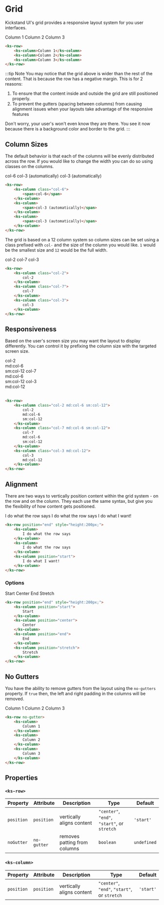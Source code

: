 # Grid

Kickstand UI's grid provides a responsive layout system for you user interfaces.

<div class="my-xl">
    <ks-row>
        <ks-column class="bg-light border border-light-darker">
            Column 1
        </ks-column>
        <ks-column class="bg-light border border-light-darker">
            Column 2
        </ks-column>
        <ks-column class="bg-light border border-light-darker">
            Column 3
        </ks-column>
    </ks-row>
</div>

```html
<ks-row>
    <ks-column>Column 1</ks-column>
    <ks-column>Column 2</ks-column>
    <ks-column>Column 3</ks-column>
</ks-row>
```

:::tip Note
You may notice that the grid above is wider than the rest of the content. That is because the row has a negative margin. This is for 2 reasons:

1. To ensure that the content inside and outside the grid are still positioned properly.
2. To prevent the gutters (spacing between columns) from causing alignment issues when your layouts take advantage of the responsive features

Don't worry, your user's won't even know they are there. You see it now because there is a background color and border to the grid.
:::

## Column Sizes

The default behavior is that each of the columns will be evenly distributed across the row. If you would like to change the width you can do so using classes on the columns.

<div class="my-xl">
    <ks-row>
        <ks-column class="bg-light border border-light-darker col-6">
            <span>col-6</span>
        </ks-column>
        <ks-column class="bg-light border border-light-darker">
            <span>col-3 (automatically)</span>
        </ks-column>
        <ks-column class="bg-light border border-light-darker">
            <span>col-3 (automatically)</span>
        </ks-column>
    </ks-row>
</div>

```html
<ks-row>
    <ks-column class="col-6">
        <span>col-6</span>
    </ks-column>
    <ks-column>
        <span>col-3 (automatically)</span>
    </ks-column>
    <ks-column>
        <span>col-3 (automatically)</span>
    </ks-column>
</ks-row>
```

The grid is based on a 12 column system so column sizes can be set using a class prefixed with `col-` and the size of the column you would like. `1` would be the smallest size and `12` would be the full width.

<div class="my-xl">
    <ks-row>
        <ks-column class="bg-light border border-light-darker col-2">
            col-2
        </ks-column>
        <ks-column class="bg-light border border-light-darker col-7">
            col-7
        </ks-column>
        <ks-column class="bg-light border border-light-darker col-3">
            col-3
        </ks-column>
    </ks-row>
</div>

```html
<ks-row>
    <ks-column class="col-2">
        col-2
    </ks-column>
    <ks-column class="col-7">
        col-7
    </ks-column>
    <ks-column class="col-3">
        col-3
    </ks-column>
</ks-row>
```

## Responsiveness

Based on the user's screen size you may want the layout to display differently. You can control it by prefixing the column size with the targeted screen size.

<div class="my-xl">
    <ks-row>
        <ks-column class="bg-light border border-light-darker col-2 md:col-6 sm:col-12">
            col-2<br>
            md:col-6<br>
            sm:col-12
        </ks-column>
        <ks-column class="bg-light border border-light-darker col-7 md:col-6 sm:col-12">
            col-7<br>
            md:col-6<br>
            sm:col-12
        </ks-column>
        <ks-column class="bg-light border border-light-darker col-3 md:col-12">
            col-3<br>
            md:col-12<br><br>
        </ks-column>
    </ks-row>
</div>

```html
<ks-row>
    <ks-column class="col-2 md:col-6 sm:col-12">
        col-2
        md:col-6
        sm:col-12
    </ks-column>
    <ks-column class="col-7 md:col-6 sm:col-12">
        col-7
        md:col-6
        sm:col-12
    </ks-column>
    <ks-column class="col-3 md:col-12">
        col-3
        md:col-12
    </ks-column>
</ks-row>
```

## Alignment

There are two ways to vertically position content within the grid system - on the row and on the column. They each use the same syntax, but give you the flexibility of how content gets positioned.

<div class="my-xl">
    <ks-row position="end" style="height:200px;">
        <ks-column class="bg-light border border-light-darker">
            I do what the row says
        </ks-column>
        <ks-column class="bg-light border border-light-darker">
            I do what the row says
        </ks-column>
        <ks-column class="bg-light border border-light-darker" position="start">
            I do what I want!
        </ks-column>
    </ks-row>
</div>

```html
<ks-row position="end" style="height:200px;">
    <ks-column>
        I do what the row says
    </ks-column>
    <ks-column>
        I do what the row says
    </ks-column>
    <ks-column position="start">
        I do what I want!
    </ks-column>
</ks-row>
```

### Options

<div class="my-xl">
    <ks-row style="height:200px;">
        <ks-column position="start" class="bg-light border border-light-darker">
            Start
        </ks-column>
        <ks-column position="center" class="bg-light border border-light-darker">
            Center
        </ks-column>
        <ks-column position="end" class="bg-light border border-light-darker">
            End
        </ks-column>
        <ks-column position="stretch" class="bg-light border border-light-darker">
            Stretch
        </ks-column>
    </ks-row>
</div>

```html
<ks-row position="end" style="height:200px;">
    <ks-column position="start">
        Start
    </ks-column>
    <ks-column position="center">
        Center
    </ks-column>
    <ks-column position="end">
        End
    </ks-column>
    <ks-column position="stretch">
        Stretch
    </ks-column>
</ks-row>
```

## No Gutters

You have the ability to remove gutters from the layout using the `no-gutters` property. If `true` then, the left and right padding in the columns will be removed.

<div class="my-xl">
    <ks-row no-gutter>
        <ks-column class="bg-light border border-light-darker">
            Column 1
        </ks-column>
        <ks-column class="bg-light border border-light-darker">
            Column 2
        </ks-column>
        <ks-column class="bg-light border border-light-darker">
            Column 3
        </ks-column>
    </ks-row>
</div>

```html
<ks-row no-gutter>
    <ks-column>
        Column 1
    </ks-column>
    <ks-column>
        Column 2
    </ks-column>
    <ks-column>
        Column 3
    </ks-column>
</ks-row>
```


## Properties

### `<ks-row>`

| Property   | Attribute   | Description | Type                           | Default     |
| ---------- | ----------- | ----------- | ------------------------------ | ----------- |
| `position` | `position`  | vertically aligns content            | `"center"`, `"end"`, `"start"`, or `stretch` | `'start'`   |
| `noGutter` | `no-gutter` | removes patting from columns            | `boolean`                      | `undefined` |

### `<ks-column>`

| Property   | Attribute   | Description | Type                           | Default     |
| ---------- | ----------- | ----------- | ------------------------------ | ----------- |
| `position` | `position`  | vertically aligns content            | `"center"`, `"end"`, `"start"`, or `stretch` | `'start'`   |
